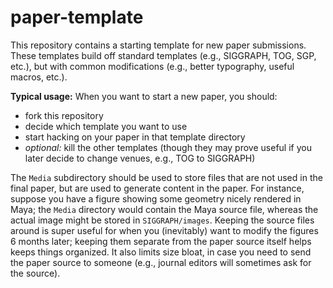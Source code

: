 # paper-template

This repository contains a starting template for new paper submissions.  These templates build off standard templates (e.g., SIGGRAPH, TOG, SGP, etc.), but with common modifications (e.g., better typography, useful macros, etc.).

**Typical usage:** When you want to start a new paper, you should:

* fork this repository
* decide which template you want to use
* start hacking on your paper in that template directory
* _optional:_ kill the other templates (though they may prove useful if you later decide to change venues, e.g., TOG to SIGGRAPH)

The `Media` subdirectory should be used to store files that are not used in the final paper, but are used to generate content in the paper.  For instance, suppose you have a figure showing some geometry nicely rendered in Maya; the `Media` directory would contain the Maya source file, whereas the actual image might be stored in `SIGGRAPH/images`.  Keeping the source files around is super useful for when you (inevitably) want to modify the figures 6 months later; keeping them separate from the paper source itself helps keeps things organized.  It also limits size bloat, in case you need to send the paper source to someone (e.g., journal editors will sometimes ask for the source).